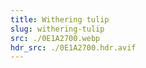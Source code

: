 ```yaml
---
title: Withering tulip
slug: withering-tulip
src: ./0E1A2700.webp
hdr_src: ./0E1A2700.hdr.avif
---
```

